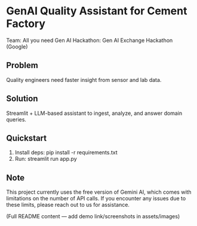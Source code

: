 # GenAI Quality Assistant for Cement Factory
Team: All you need Gen AI
Hackathon: Gen AI Exchange Hackathon (Google)

## Problem
Quality engineers need faster insight from sensor and lab data.

## Solution
Streamlit + LLM-based assistant to ingest, analyze, and answer domain queries.

## Quickstart
1. Install deps: pip install -r requirements.txt
2. Run: streamlit run app.py

## Note
This project currently uses the free version of Gemini AI, which comes with limitations on the number of API calls. If you encounter any issues due to these limits, please reach out to us for assistance.

(Full README content — add demo link/screenshots in assets/images)
